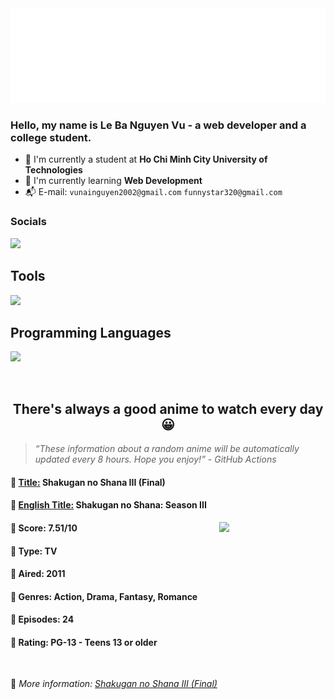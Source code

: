
<img src="svg/nai.svg" />

<br />

<h3>Hello, my name is <strong>Le Ba Nguyen Vu</strong> - a web developer and a college student.</h3>

- 🏫 I'm currently a student at **Ho Chi Minh City University of Technologies**
- 👀 I'm currently learning **Web Development**
- 📬 E-mail: `vunainguyen2002@gmail.com` `funnystar320@gmail.com`


<h3>Socials</h3>
<a target="_blank" href="https://instagram.com/vu.le1352"><img src="https://img.shields.io/badge/Instagram-%23E4405F.svg?style=for-the-badge&logo=Instagram&logoColor=white" /></a>

<p>
  <h2>Tools</h2>
  <a href="https://skillicons.dev">
    <img src="https://skillicons.dev/icons?i=git,dotnet,mongodb,express,react,nodejs,bootstrap,tailwind,laravel,docker&theme=dark" />
  </a>

  <br />

  <h2>Programming Languages</h2>

  <a href="https://skillicons.dev">
    <img src="https://skillicons.dev/icons?i=javascript,typescript,html,css,cs,php&theme=dark" />
  </a>
</p>

<br />

<h2 align="center">There's always a good anime to watch every day 😀</h2>

<blockquote>
<i>
<q>These information about a random anime will be automatically updated every 8 hours. Hope you enjoy!</q> - GitHub Actions
</i>
</blockquote>

<h4>
  <strong>🥭 <u>Title:</u></strong> Shakugan no Shana III (Final)
</h4>

<h4>🌿 <u>English Title:</u> Shakugan no Shana: Season III</h4>

<img align="right" width="170" src=https://cdn.myanimelist.net/images/anime/9/32539.jpg />

<h4>🌱 Score: 7.51/10</h4>

<h4>🌲 Type: TV</h4>

<h4>🌴 Aired: 2011</h4>

<h4>🌵 Genres: Action, Drama, Fantasy, Romance</h4>

<h4>🥑 Episodes: 24</h4>

<h4>🍏 Rating: PG-13 - Teens 13 or older</h4>

<br />

🍂 *More information: [Shakugan no Shana III (Final)](https://myanimelist.net/anime/6773/Shakugan_no_Shana_III_Final)*
    
